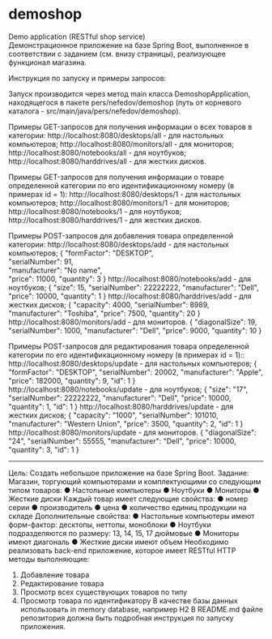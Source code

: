 # demoshop
Demo application (RESTful shop service)<br>
Демонстрационное приложение на базе Spring Boot, выполненное в соответствии с заданием (см. внизу страницы), реализующее функционал магазина.

Инструкция по запуску и примеры запросов:

Запуск производится через метод main класса DemoshopApplication, находящегося в пакете pers/nefedov/demoshop (путь от корневого каталога - src/main/java/pers/nefedov/demoshop).

Примеры GET-запросов для получения информации о всех товаров в категории:
http://localhost:8080/desktops/all      - для настольных компьютеров;
http://localhost:8080/monitors/all      - для мониторов;
http://localhost:8080/notebooks/all     - для ноутбуков;
http://localhost:8080/harddrives/all    - для жестких дисков.

Примеры GET-запросов для получения информации о товаре определенной категории по его идентификационному номеру (в примерах id = 1):
http://localhost:8080/desktops/1        - для настольных компьютеров;
http://localhost:8080/monitors/1        - для мониторов;
http://localhost:8080/notebooks/1       - для ноутбуков;
http://localhost:8080/harddrives/1      - для жестких дисков.

Примеры POST-запросов для добавления товара определенной категории:
http://localhost:8080/desktops/add      - для настольных компьютеров;
{
    "formFactor": "DESKTOP",            
    "serialNumber": 91,                 
    "manufacturer": "No name",          
    "price": 11000,
    "quantity": 3
}
http://localhost:8080/notebooks/add     - для ноутбуков;
{
    "size": 15,
    "serialNumber": 22222222,
    "manufacturer": "Dell",
    "price": 10000,
    "quantity": 1
}
http://localhost:8080/harddrives/add    - для жестких дисков;
{
    "capacity": 4000,
    "serialNumber": 8989,
    "manufacturer": "Toshiba",
    "price": 7500,
    "quantity": 20
}
http://localhost:8080/monitors/add      - для мониторов.
{
    "diagonalSize": 19,
    "serialNumber": 1000,
    "manufacturer": "Dell",
    "price": 9000,
    "quantity": 10
}

Примеры POST-запросов для редактирования товара определенной категории по его идентификационному номеру (в примерах id = 1)::
http://localhost:8080/desktops/update     - для настольных компьютеров;
{
    "formFactor": "DESKTOP",
    "serialNumber": 20002,
    "manufacturer": "Apple",
    "price": 182000,
    "quantity": 9,
    "id": 1
}
http://localhost:8080/notebooks/update    - для ноутбуков;
{
    "size": "17",
    "serialNumber": 22222222,
    "manufacturer": "Dell",
    "price": 10000,
    "quantity": 1,
    "id": 1
}
http://localhost:8080/harddrives/update   - для жестких дисков;
{
    "capacity": "1000",
    "serialNumber": 101010,
    "manufacturer": "Western Union",
    "price": 3500,
    "quantity": 2,
    "id": 1
}
http://localhost:8080/monitors/update     - для мониторов.
{
    "diagonalSize": "24",
    "serialNumber": 55555,
    "manufacturer": "Dell",
    "price": 10000,
    "quantity": 3,
    "id": 1
}

___________________________________________________________________________________________________________________________________________________________________________
Цель:
Cоздать небольшое приложение на базе Spring Boot.
Задание:
Магазин, торгующий компьютерами и комплектующими со следующим типом товаров:
● Настольные компьютеры
● Ноутбуки
● Мониторы
● Жесткие диски
Каждый товар имеет следующие свойства:
● номер серии
● производитель
● цена
● количество единиц продукции на складе
Дополнительные свойства:
● Настольные компьютеры имеют форм-фактор: десктопы, неттопы, моноблоки
● Ноутбуки подразделяются по размеру: 13, 14, 15, 17 дюймовые
● Мониторы имеют диагональ
● Жесткие диски имеют объем
Необходимо реализовать back-end приложение, которое имеет RESTful HTTP методы
выполняющие:
1. Добавление товара
2. Редактирование товара
3. Просмотр всех существующих товаров по типу
4. Просмотр товара по идентификатору
В качестве базы данных использовать in memory database, например H2
В README.md файле репозитория должна быть подробная
инструкция по запуску приложения.
